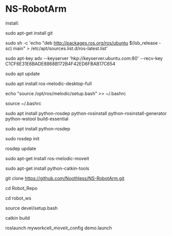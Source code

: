 # NS-RobotArm

install:

sudo apt-get install git

sudo sh -c 'echo "deb http://packages.ros.org/ros/ubuntu $(lsb_release -sc) main" > /etc/apt/sources.list.d/ros-latest.list'

sudo apt-key adv --keyserver 'hkp://keyserver.ubuntu.com:80' --recv-key C1CF6E31E6BADE8868B172B4F42ED6FBAB17C654

sudo apt update

sudo apt install ros-melodic-desktop-full

echo "source /opt/ros/melodic/setup.bash" >> ~/.bashrc

source ~/.bashrc

sudo apt install python-rosdep python-rosinstall python-rosinstall-generator python-wstool build-essential

sudo apt install python-rosdep

sudo rosdep init

rosdep update

sudo apt-get install ros-melodic-moveit

sudo apt-get install python-catkin-tools

git clone https://github.com/Noothless/NS-RobotArm.git

cd Robot_Repo

cd robot_ws

source devel/setup.bash

catkin build

roslaunch myworkcell_moveit_config demo.launch
